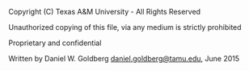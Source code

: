 Copyright (C) Texas A&M University - All Rights Reserved

Unauthorized copying of this file, via any medium is strictly prohibited

Proprietary and confidential

Written by Daniel W. Goldberg <daniel.goldberg@tamu.edu>, June 2015
